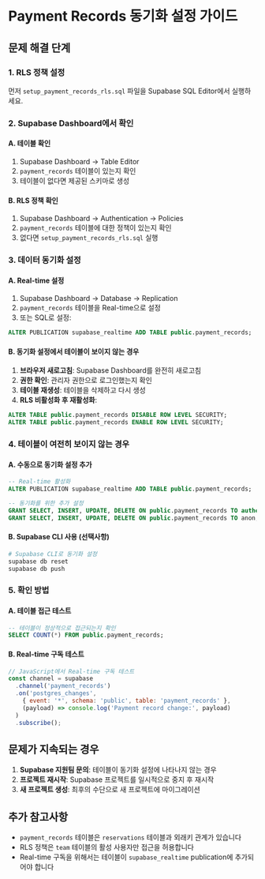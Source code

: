 # Payment Records 동기화 설정 가이드

## 문제 해결 단계

### 1. RLS 정책 설정
먼저 `setup_payment_records_rls.sql` 파일을 Supabase SQL Editor에서 실행하세요.

### 2. Supabase Dashboard에서 확인

#### A. 테이블 확인
1. Supabase Dashboard → Table Editor
2. `payment_records` 테이블이 있는지 확인
3. 테이블이 없다면 제공된 스키마로 생성

#### B. RLS 정책 확인
1. Supabase Dashboard → Authentication → Policies
2. `payment_records` 테이블에 대한 정책이 있는지 확인
3. 없다면 `setup_payment_records_rls.sql` 실행

### 3. 데이터 동기화 설정

#### A. Real-time 설정
1. Supabase Dashboard → Database → Replication
2. `payment_records` 테이블을 Real-time으로 설정
3. 또는 SQL로 설정:
```sql
ALTER PUBLICATION supabase_realtime ADD TABLE public.payment_records;
```

#### B. 동기화 설정에서 테이블이 보이지 않는 경우
1. **브라우저 새로고침**: Supabase Dashboard를 완전히 새로고침
2. **권한 확인**: 관리자 권한으로 로그인했는지 확인
3. **테이블 재생성**: 테이블을 삭제하고 다시 생성
4. **RLS 비활성화 후 재활성화**:
```sql
ALTER TABLE public.payment_records DISABLE ROW LEVEL SECURITY;
ALTER TABLE public.payment_records ENABLE ROW LEVEL SECURITY;
```

### 4. 테이블이 여전히 보이지 않는 경우

#### A. 수동으로 동기화 설정 추가
```sql
-- Real-time 활성화
ALTER PUBLICATION supabase_realtime ADD TABLE public.payment_records;

-- 동기화를 위한 추가 설정
GRANT SELECT, INSERT, UPDATE, DELETE ON public.payment_records TO authenticated;
GRANT SELECT, INSERT, UPDATE, DELETE ON public.payment_records TO anon;
```

#### B. Supabase CLI 사용 (선택사항)
```bash
# Supabase CLI로 동기화 설정
supabase db reset
supabase db push
```

### 5. 확인 방법

#### A. 테이블 접근 테스트
```sql
-- 테이블이 정상적으로 접근되는지 확인
SELECT COUNT(*) FROM public.payment_records;
```

#### B. Real-time 구독 테스트
```javascript
// JavaScript에서 Real-time 구독 테스트
const channel = supabase
  .channel('payment_records')
  .on('postgres_changes', 
    { event: '*', schema: 'public', table: 'payment_records' },
    (payload) => console.log('Payment record change:', payload)
  )
  .subscribe();
```

## 문제가 지속되는 경우

1. **Supabase 지원팀 문의**: 테이블이 동기화 설정에 나타나지 않는 경우
2. **프로젝트 재시작**: Supabase 프로젝트를 일시적으로 중지 후 재시작
3. **새 프로젝트 생성**: 최후의 수단으로 새 프로젝트에 마이그레이션

## 추가 참고사항

- `payment_records` 테이블은 `reservations` 테이블과 외래키 관계가 있습니다
- RLS 정책은 `team` 테이블의 활성 사용자만 접근을 허용합니다
- Real-time 구독을 위해서는 테이블이 `supabase_realtime` publication에 추가되어야 합니다
